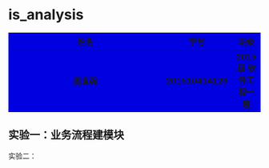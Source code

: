 # is_analysis


<table>
<tr>
    <th width=100%, bgcolor=withe >姓名</th>
    <th width=40%, bgcolor=withe>学号</th>
    <th width="50%", bgcolor=withe>班级</th>
  </tr>
  <tr>
      <th width=100%, bgcolor=withe >周世强</th>
      <th width=40%, bgcolor=withe>201510414129</th>
      <th width="40%", bgcolor=withe>2015级 软件工程一班</th>
    </tr>
</table>

实验一：业务流程建模块
--
实验二：
